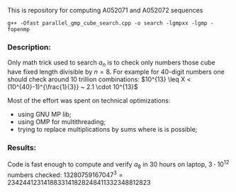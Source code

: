 This is repository for computing A052071 and A052072 sequences
```
g++ -Ofast parallel_gmp_cube_search.cpp -o search -lgmpxx -lgmp -fopenmp
```
### Description:
Only math trick used to search $a_n$ is to check only numbers those cube have fixed length divisible by $n = 8$.
For example for 40-digit numbers one should check around 10 trillion combinations:
$10^{13} \leq X < (10^{40}-1)^{\frac{1}{3}} ~ 2.1 \cdot 10^{13}$

Most of the effort was spent on technical optimizations:
- using GNU MP lib;
- using OMP for multithreading;
- trying to replace multiplications by sums where is is possible;

### Results:
Code is fast enough to compute and verify $a_8$ in 30 hours on laptop, $3 \cdot 10^{12}$ numbers checked:
$13280759167047^3 = 2342441231418833141828248411332348812823$
